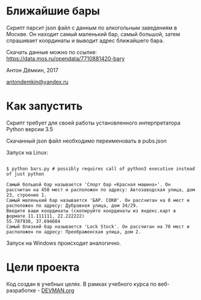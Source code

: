 # Ближайшие бары

Скрипт парсит json файл с данным по алкогольным заведениям в Москве.
Он находит самый маленький бар, самый большой, 
затем спрашивает координаты и выводит адрес ближайшего бара.

Скачать данные можно по ссылке: https://data.mos.ru/opendata/7710881420-bary

Антон Дёмкин, 2017

antondemkin@yandex.ru

# Как запустить

Скрипт требует для своей работы установленного интерпретатора Python версии 3.5

Скачанный json файл необходимо переименовать в pubs.json

Запуск на Linux:

```#!bash

$ python bars.py # possibly requires call of python3 executive instead of just python

Самый большой бар называется 'Спорт бар «Красная машина»'. Он рассчитан на 450 мест и расположен по адресу: Автозаводская улица, дом 23, строение 1.
Самый маленький бар называется 'БАР. СОКИ'. Он рассчитан на 0 мест и расположен по адресу: Дубравная улица, дом 34/29.
Введите ваши координаты (скопируйте координаты из яндекс.карт в формате 11.111111, 22.222222)
55.787930, 37.694604
Самый близкий бар называется 'Lock Stock'. Он рассчитан на 70 мест и расположен по адресу: Преображенская улица, дом 2.

```

Запуск на Windows происходит аналогично.

# Цели проекта

Код создан в учебных целях. В рамках учебного курса по веб-разработке - [DEVMAN.org](https://devman.org)
